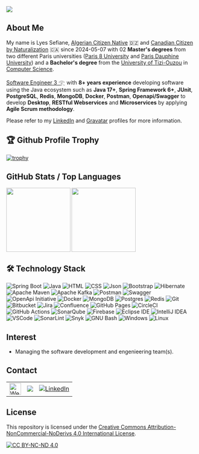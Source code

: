 <!--
  Title: Lyes Sefiane | Software Engineer 3 𓂀 | Professional Profile
  Description: Java | Spring Boot | Docker | Microservices | Agile Methodologies | Software Development Management
  Author: Lyes Sefiane
  -->
<link href="css/main.css" rel="stylesheet"></link>

<div>
  <img align="center" src="images/lyes-sefiane-banner-1.PNG" />
</div>


## About Me

My name is Lyes Sefiane, <a href="https://aceproject.org/ero-en/regions/africa/DZ/algeria-constitution-with-the-amendments-of-10">Algerian Citizen Native</a> 🇩🇿 and <a href="https://publications.gc.ca/Collection-R/LoPBdP/BP/bp445-e.htm#C.%20Citizenship%20by%20Naturalization(txt)">Canadian Citizen by Naturalization</a> 🇨🇦 since 2024-05-07 with 02 <strong>Master's degrees</strong> from two different Paris universities (<a href="https://www.univ-paris8.fr/">Paris 8 University</a> and <a href="https://dauphine.psl.eu/">Paris Dauphine University</a>) and a <strong>Bachelor's degree</strong> from the <a href="https://www.ummto.dz/">University of Tizi-Ouzou</a> in <a href="https://undergrad.cs.umd.edu/what-computer-science">Computer Science</a>. 

<a href="https://hiring.monster.com/resources/job-descriptions/computer/senior-software-engineer/">Software Engineer 3 𓂀</a> with <strong>8+ years experience</strong> developing software using the Java ecosystem such as <strong>Java 17+</strong>, <strong>Spring Framework 6+</strong>, <strong>JUnit</strong>, <strong>PostgreSQL</strong>, <strong>Redis</strong>, <strong>MongoDB</strong>, <strong>Docker</strong>, <strong>Postman</strong>, <strong>Openapi/Swagger</strong> to develop <strong>Desktop</strong>, <strong>RESTful Webservices</strong> and <strong>Microservices</strong> by applying <strong>Agile Scrum methodology</strong>. 

Please refer to my <a href="https://www.linkedin.com/in/lyes-sefiane">LinkedIn</a> and <a href="https://gravatar.com/lyessefiane">Gravatar</a> profiles for more information.

## 🏆 Github Profile Trophy

[![trophy](https://github-profile-trophy.vercel.app/?username=lyes-sefiane&theme=onedark&column=8&theme=darkhub&no-frame=true)](https://github.com/lyes-sefiane/github-profile-trophy)


## GitHub Stats / Top Languages

<div>
  <img height="170" align="left" src="https://github-readme-stats.vercel.app/api?username=lyes-sefiane&show_icons=true&theme=radical" />
  <img height="170" src="https://github-readme-stats.vercel.app/api/top-langs/?username=lyes-sefiane&show_icons=true&layout=compact&theme=radical" />
</div>

## 🛠 Technology Stack

![Spring Boot](https://img.shields.io/badge/springboot-%236DB33F.svg?style=for-the-badge&logo=springboot&logoColor=white)
![Java](https://img.shields.io/badge/java-%23ED8B00.svg?style=for-the-badge&logo=java&logoColor=white)
![HTML](https://img.shields.io/badge/HTML5-E34F26.svg?style=for-the-badge&logo=HTML5&logoColor=white)
![CSS](https://img.shields.io/badge/CSS3-1572B6.svg?style=for-the-badge&logo=CSS3&logoColor=white)
![Json](https://img.shields.io/badge/json-5E5C5C?style=for-the-badge&logo=json&logoColor=white)
![Bootstrap](https://img.shields.io/badge/Bootstrap-7952B3.svg?style=for-the-badge&logo=Bootstrap&logoColor=white)
![Hibernate](https://img.shields.io/badge/Hibernate-59666C?style=for-the-badge&logo=Hibernate&logoColor=white)
![Apache Maven](https://img.shields.io/badge/Apache%20Maven-C71A36?style=for-the-badge&logo=Apache%20Maven&logoColor=white)
![Apache Kafka](https://img.shields.io/badge/Apache%20Kafka-231F20.svg?style=for-the-badge&logo=Apache-Kafka&logoColor=white)
![Postman](https://img.shields.io/badge/Postman-FF6C37.svg?style=for-the-badge&logo=Postman&logoColor=white)
![Swagger](https://img.shields.io/badge/Swagger-85EA2D?style=for-the-badge&logo=Swagger&logoColor=white)
![OpenApi Initiative](https://img.shields.io/badge/OpenAPI%20Initiative-6BA539.svg?style=for-the-badge&logo=OpenAPI-Initiative&logoColor=white)
![Docker](https://img.shields.io/badge/docker-%230db7ed.svg?style=for-the-badge&logo=docker&logoColor=white)
![MongoDB](https://img.shields.io/badge/MongoDB-%234ea94b.svg?style=for-the-badge&logo=mongodb&logoColor=white)
![Postgres](https://img.shields.io/badge/postgres-%23316192.svg?style=for-the-badge&logo=postgresql&logoColor=white)
![Redis](https://img.shields.io/badge/redis-%23DD0031.svg?style=for-the-badge&logo=redis&logoColor=white)
![Git](https://img.shields.io/badge/git-%23F05033.svg?style=for-the-badge&logo=git&logoColor=white)
![Bitbucket](https://img.shields.io/badge/bitbucket-%230047B3.svg?style=for-the-badge&logo=bitbucket&logoColor=white)
![Jira](https://img.shields.io/badge/jira-%230A0FFF.svg?style=for-the-badge&logo=jira&logoColor=white)
![Confluence](https://img.shields.io/badge/Confluence-172B4D.svg?style=for-the-badge&logo=Confluence&logoColor=white)
![GitHub Pages](https://img.shields.io/badge/GitHub%20Pages-222222.svg?style=for-the-badge&logo=GitHub-Pages&logoColor=white)
![CircleCI](https://img.shields.io/badge/circle%20ci-%23161616.svg?style=for-the-badge&logo=circleci&logoColor=white)
![GitHub Actions](https://img.shields.io/badge/GitHub%20Actions-2088FF.svg?style=for-the-badge&logo=GitHub-Actions&logoColor=white)
![SonarQube](https://img.shields.io/badge/Sonarqube-5190cf?style=for-the-badge&logo=sonarqube&logoColor=white)
![Firebase](https://img.shields.io/badge/Firebase-FFCA28.svg?style=for-the-badge&logo=Firebase&logoColor=black)
![Eclipse IDE](https://img.shields.io/badge/Eclipse%20IDE-2C2255.svg?style=for-the-badge&logo=Eclipse-IDE&logoColor=white)
![IntelliJ IDEA](https://img.shields.io/badge/IntelliJIDEA-000000.svg?style=for-the-badge&logo=intellij-idea&logoColor=white)
![VSCode](https://img.shields.io/badge/VSCode-0078D4?style=for-the-badge&logo=visual%20studio%20code&logoColor=white)
![SonarLint](https://img.shields.io/badge/SonarLint-CB2029?style=for-the-badge&logo=sonarlint&logoColor=white)
![Snyk](https://img.shields.io/badge/Snyk-4C4A73?style=for-the-badge&logo=snyk&logoColor=white)
![GNU Bash](https://img.shields.io/badge/GNU%20Bash-4EAA25?style=for-the-badge&logo=GNU%20Bash&logoColor=white)
![Windows](https://img.shields.io/badge/Windows-0078D4.svg?style=for-the-badge&logo=Windows&logoColor=white)
![Linux](https://img.shields.io/badge/Linux-FCC624.svg?style=for-the-badge&logo=Linux&logoColor=black)


## Interest

- Managing the software development and engenieering team(s).

## Contact

 <table>
  <tr>
    <td>
        <a href="https://lyes-sefiane.web.app/">
            <img height="31" alt="Website" src="https://img.shields.io/badge/website-000000?style=for-the-badge&logo=About.me&logoColor=white" />
        </a>
    </td>    
    <td>
      <a href="https://komarev.com/ghpvc/?username=lyes-sefiane&color=green&style=for-the-badge">
          <img src="https://komarev.com/ghpvc/?username=lyes-sefiane&color=green&style=for-the-badge" />
      </a>
    </td>
    <td>
        <a href="https://www.linkedin.com/in/lyes-sefiane">
            <img alt="LinkedIn" src="https://img.shields.io/badge/LinkedIn-0077B5?style=for-the-badge&logo=linkedin&logoColor=white" />
        </a>
    </td>
  </tr>
</table> 

## License

This repository is licensed under the [Creative Commons Attribution-NonCommercial-NoDerivs 4.0 International License][cc-by-nc-nd].

[![CC BY-NC-ND 4.0][cc-by-nc-nd-image]][cc-by-nc-nd]

[cc-by-nc-nd]: http://creativecommons.org/licenses/by-nc-nd/4.0/
[cc-by-nc-nd-image]: https://licensebuttons.net/l/by-nc-nd/4.0/88x31.png
[cc-by-nc-nd-shield]: https://img.shields.io/badge/License-CC%20BY--NC--ND%204.0-lightgrey.svg
